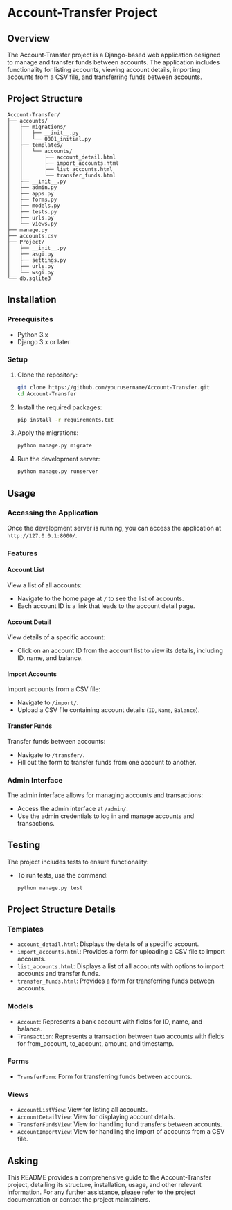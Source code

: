 # Account-Transfer Project

## Overview
The Account-Transfer project is a Django-based web application designed to manage and transfer funds between accounts. The application includes functionality for listing accounts, viewing account details, importing accounts from a CSV file, and transferring funds between accounts.

## Project Structure

```plaintext
Account-Transfer/
├── accounts/
│   ├── migrations/
│   │   ├── __init__.py
│   │   └── 0001_initial.py
│   ├── templates/
│   │   └── accounts/
│   │       ├── account_detail.html
│   │       ├── import_accounts.html
│   │       ├── list_accounts.html
│   │       └── transfer_funds.html
│   ├── __init__.py
│   ├── admin.py
│   ├── apps.py
│   ├── forms.py
│   ├── models.py
│   ├── tests.py
│   ├── urls.py
│   └── views.py
├── manage.py
├── accounts.csv
├── Project/
│   ├── __init__.py
│   ├── asgi.py
│   ├── settings.py
│   ├── urls.py
│   └── wsgi.py
└── db.sqlite3
```

## Installation

### Prerequisites

- Python 3.x
- Django 3.x or later

### Setup

1. Clone the repository:
    ```bash
    git clone https://github.com/yourusername/Account-Transfer.git
    cd Account-Transfer
    ```

2. Install the required packages:
    ```bash
    pip install -r requirements.txt
    ```

3. Apply the migrations:
    ```bash
    python manage.py migrate
    ```

4. Run the development server:
    ```bash
    python manage.py runserver
    ```

## Usage

### Accessing the Application

Once the development server is running, you can access the application at `http://127.0.0.1:8000/`.

### Features

#### Account List

View a list of all accounts:
- Navigate to the home page at `/` to see the list of accounts.
- Each account ID is a link that leads to the account detail page.

#### Account Detail

View details of a specific account:
- Click on an account ID from the account list to view its details, including ID, name, and balance.

#### Import Accounts

Import accounts from a CSV file:
- Navigate to `/import/`.
- Upload a CSV file containing account details (`ID`, `Name`, `Balance`).

#### Transfer Funds

Transfer funds between accounts:
- Navigate to `/transfer/`.
- Fill out the form to transfer funds from one account to another.

### Admin Interface

The admin interface allows for managing accounts and transactions:
- Access the admin interface at `/admin/`.
- Use the admin credentials to log in and manage accounts and transactions.

## Testing

The project includes tests to ensure functionality:
- To run tests, use the command:
    ```bash
    python manage.py test
    ```

## Project Structure Details

### Templates

- `account_detail.html`: Displays the details of a specific account.
- `import_accounts.html`: Provides a form for uploading a CSV file to import accounts.
- `list_accounts.html`: Displays a list of all accounts with options to import accounts and transfer funds.
- `transfer_funds.html`: Provides a form for transferring funds between accounts.

### Models

- `Account`: Represents a bank account with fields for ID, name, and balance.
- `Transaction`: Represents a transaction between two accounts with fields for from_account, to_account, amount, and timestamp.

### Forms

- `TransferForm`: Form for transferring funds between accounts.

### Views

- `AccountListView`: View for listing all accounts.
- `AccountDetailView`: View for displaying account details.
- `TransferFundsView`: View for handling fund transfers between accounts.
- `AccountImportView`: View for handling the import of accounts from a CSV file.

## Asking

This README provides a comprehensive guide to the Account-Transfer project, detailing its structure, installation, usage, and other relevant information. For any further assistance, please refer to the project documentation or contact the project maintainers.